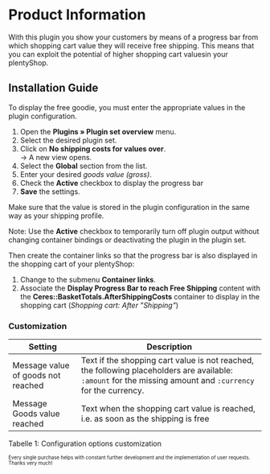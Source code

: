 # Product Information

With this plugin you show your customers by means of a progress bar from which shopping cart value they will receive free shipping. This means that you can exploit the potential of higher shopping cart values ​​in your plentyShop.
## Installation Guide

To display the free goodie, you must enter the appropriate values ​​in the plugin configuration.

1. Open the **Plugins » Plugin set overview** menu.
2. Select the desired plugin set.
3. Click on **No shipping costs for values over**.<br>→ A new view opens.
4. Select the **Global** section from the list.
5. Enter your desired _goods value (gross)_.
6. Check the **Active** checkbox to display the progress bar
7. **Save** the settings.

<div class="alert alert-info" role="alert">
  Make sure that the value is stored in the plugin configuration in the same way as your shipping profile.
</div>

Note: Use the **Active** checkbox to temporarily turn off plugin output without changing container bindings or deactivating the plugin in the plugin set.

Then create the container links so that the progress bar is also displayed in the shopping cart of your plentyShop:

1. Change to the submenu **Container links**.
2. Associate the **Display Progress Bar to reach Free Shipping** content with the **Ceres::BasketTotals.AfterShippingCosts** container to display in the shopping cart (_Shopping cart: After "Shipping"_)

### Customization

| Setting                            | Description |
|------------------------------------|---------------|
| Message value of goods not reached | Text if the shopping cart value is not reached, the following placeholders are available: `:amount` for the missing amount and `:currency` for the currency. |
| Message Goods value reached        | Text when the shopping cart value is reached, i.e. as soon as the shipping is free |

Tabelle 1: Configuration options customization


<sub><sup>Every single purchase helps with constant further development and the implementation of user requests. Thanks very much!</sup></sub>